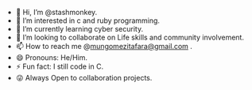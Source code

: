- 👋 Hi, I’m @stashmonkey.
- 👀 I’m interested in c and ruby programming. 
- 🌱 I’m currently learning cyber security. 
- 💞️ I’m looking to collaborate on Life skills and community involvement. 
- 📫 How to reach me @mungomezitafara@gmail.com .
- 😄 Pronouns: He/Him.
- ⚡ Fun fact: I still code in C.
- 😜 Always Open to collaboration projects. 

<!---
thedevinempore/thedevinempore is a ✨ special ✨ repository because its `README.md` (this file) appears on your GitHub profile.
You can click the Preview link to take a look at your changes.
--->
